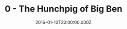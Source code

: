 ---
title: "0 - The Hunchpig of Big Ben"
date: "2016-01-10T23:00:00.000Z"
type: podcast
tags:
  - podcast
audioUrl: "https://episodes.hunchpig.audio/0000.mp3"
summary: |
  In which we try to find our way.
---